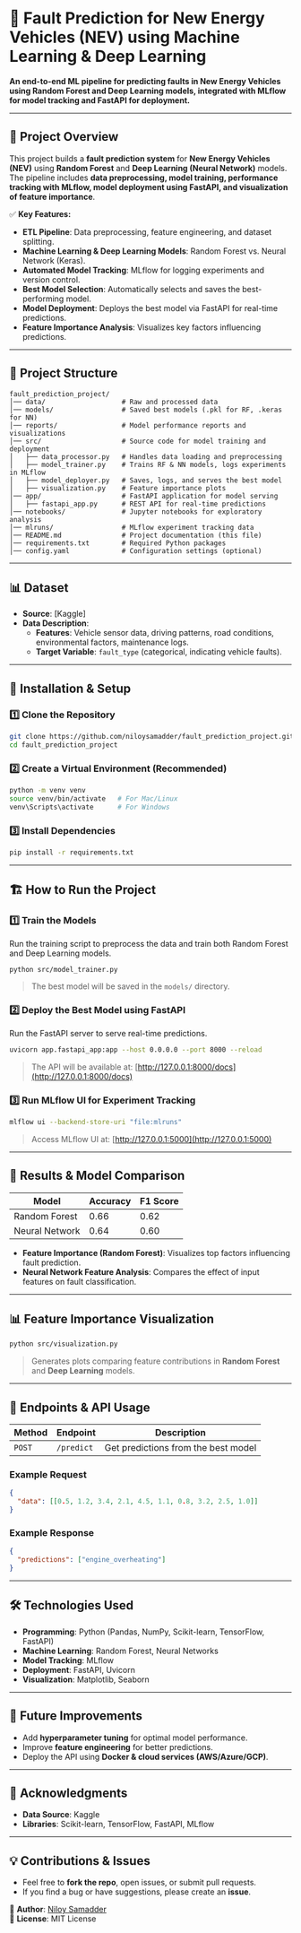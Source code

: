 # 🚗 **Fault Prediction for New Energy Vehicles (NEV) using Machine Learning & Deep Learning**
**An end-to-end ML pipeline for predicting faults in New Energy Vehicles using Random Forest and Deep Learning models, integrated with MLflow for model tracking and FastAPI for deployment.**

---

## 📌 **Project Overview**
This project builds a **fault prediction system** for **New Energy Vehicles (NEV)** using **Random Forest** and **Deep Learning (Neural Network)** models. The pipeline includes **data preprocessing, model training, performance tracking with MLflow, model deployment using FastAPI, and visualization of feature importance**.  

✅ **Key Features:**
- **ETL Pipeline**: Data preprocessing, feature engineering, and dataset splitting.
- **Machine Learning & Deep Learning Models**: Random Forest vs. Neural Network (Keras).
- **Automated Model Tracking**: MLflow for logging experiments and version control.
- **Best Model Selection**: Automatically selects and saves the best-performing model.
- **Model Deployment**: Deploys the best model via FastAPI for real-time predictions.
- **Feature Importance Analysis**: Visualizes key factors influencing predictions.

---

## 📂 **Project Structure**
```
fault_prediction_project/
│── data/                   # Raw and processed data
│── models/                 # Saved best models (.pkl for RF, .keras for NN)
│── reports/                # Model performance reports and visualizations
│── src/                    # Source code for model training and deployment
│   ├── data_processor.py   # Handles data loading and preprocessing
│   ├── model_trainer.py    # Trains RF & NN models, logs experiments in MLflow
│   ├── model_deployer.py   # Saves, logs, and serves the best model
│   ├── visualization.py    # Feature importance plots
│── app/                    # FastAPI application for model serving
│   ├── fastapi_app.py      # REST API for real-time predictions
│── notebooks/              # Jupyter notebooks for exploratory analysis
│── mlruns/                 # MLflow experiment tracking data
│── README.md               # Project documentation (this file)
│── requirements.txt        # Required Python packages
│── config.yaml             # Configuration settings (optional)
```

---

## 📊 **Dataset**
- **Source**: [Kaggle]
- **Data Description**:
  - **Features**: Vehicle sensor data, driving patterns, road conditions, environmental factors, maintenance logs.
  - **Target Variable**: `fault_type` (categorical, indicating vehicle faults).

---

## 🚀 **Installation & Setup**
### **1️⃣ Clone the Repository**
```sh
git clone https://github.com/niloysamadder/fault_prediction_project.git
cd fault_prediction_project
```

### **2️⃣ Create a Virtual Environment (Recommended)**
```sh
python -m venv venv
source venv/bin/activate   # For Mac/Linux
venv\Scripts\activate      # For Windows
```

### **3️⃣ Install Dependencies**
```sh
pip install -r requirements.txt
```

---

## 🏗️ **How to Run the Project**
### **1️⃣ Train the Models**
Run the training script to preprocess the data and train both Random Forest and Deep Learning models.
```sh
python src/model_trainer.py
```
> The best model will be saved in the `models/` directory.

### **2️⃣ Deploy the Best Model using FastAPI**
Run the FastAPI server to serve real-time predictions.
```sh
uvicorn app.fastapi_app:app --host 0.0.0.0 --port 8000 --reload
```
> The API will be available at: [http://127.0.0.1:8000/docs](http://127.0.0.1:8000/docs)

### **3️⃣ Run MLflow UI for Experiment Tracking**
```sh
mlflow ui --backend-store-uri "file:mlruns"
```
> Access MLflow UI at: [http://127.0.0.1:5000](http://127.0.0.1:5000)

---

## 🔬 **Results & Model Comparison**
| Model           | Accuracy | F1 Score |
|----------------|---------|----------|
| Random Forest  | 0.66    | 0.62     |
| Neural Network | 0.64    | 0.60     |

- **Feature Importance (Random Forest)**: Visualizes top factors influencing fault prediction.
- **Neural Network Feature Analysis**: Compares the effect of input features on fault classification.

---

## 📊 **Feature Importance Visualization**
```sh
python src/visualization.py
```
> Generates plots comparing feature contributions in **Random Forest** and **Deep Learning** models.

---

## 🚀 **Endpoints & API Usage**
| Method | Endpoint      | Description |
|--------|--------------|-------------|
| `POST` | `/predict`   | Get predictions from the best model |

### **Example Request**
```json
{
  "data": [[0.5, 1.2, 3.4, 2.1, 4.5, 1.1, 0.8, 3.2, 2.5, 1.0]]
}
```

### **Example Response**
```json
{
  "predictions": ["engine_overheating"]
}
```

---

## 🛠️ **Technologies Used**
- **Programming**: Python (Pandas, NumPy, Scikit-learn, TensorFlow, FastAPI)
- **Machine Learning**: Random Forest, Neural Networks
- **Model Tracking**: MLflow
- **Deployment**: FastAPI, Uvicorn
- **Visualization**: Matplotlib, Seaborn

---

## 📌 **Future Improvements**
- Add **hyperparameter tuning** for optimal model performance.
- Improve **feature engineering** for better predictions.
- Deploy the API using **Docker & cloud services (AWS/Azure/GCP)**.

---

## 📝 **Acknowledgments**
- **Data Source**: Kaggle
- **Libraries**: Scikit-learn, TensorFlow, FastAPI, MLflow

---

## 💡 **Contributions & Issues**
- Feel free to **fork the repo**, open issues, or submit pull requests.
- If you find a bug or have suggestions, please create an **issue**.

📌 **Author**: [Niloy Samadder](https://github.com/niloysamadder)  
📌 **License**: MIT License  

